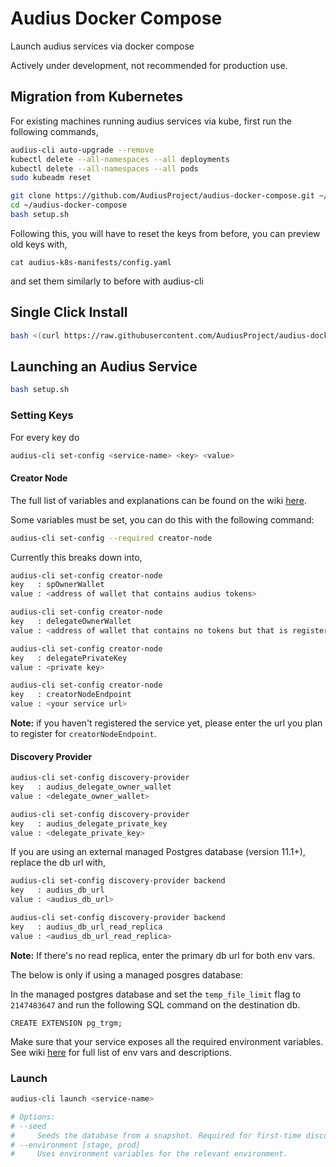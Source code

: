 # Audius Docker Compose

Launch audius services via docker compose

Actively under development, not recommended for production use.

## Migration from Kubernetes

For existing machines running audius services via kube, first run the following commands,
```sh
audius-cli auto-upgrade --remove
kubectl delete --all-namespaces --all deployments
kubectl delete --all-namespaces --all pods
sudo kubeadm reset

git clone https://github.com/AudiusProject/audius-docker-compose.git ~/audius-docker-compose
cd ~/audius-docker-compose
bash setup.sh
```

Following this, you will have to reset the keys from before, you can preview old keys with,
```
cat audius-k8s-manifests/config.yaml
```
and set them similarly to before with audius-cli

## Single Click Install

```sh
bash <(curl https://raw.githubusercontent.com/AudiusProject/audius-docker-compose/main/install.sh)
```

## Launching an Audius Service

```sh
bash setup.sh
```

### Setting Keys

For every key do
```sh
audius-cli set-config <service-name> <key> <value>
```

#### Creator Node
The full list of variables and explanations can be found on the wiki [here](https://github.com/AudiusProject/audius-protocol/wiki/Content-Node:-Configuration-Details#required-environment-variables).

Some variables must be set, you can do this with the following command:
```sh
audius-cli set-config --required creator-node
```

Currently this breaks down into,

```sh
audius-cli set-config creator-node
key   : spOwnerWallet
value : <address of wallet that contains audius tokens>

audius-cli set-config creator-node
key   : delegateOwnerWallet
value : <address of wallet that contains no tokens but that is registered on chain>

audius-cli set-config creator-node
key   : delegatePrivateKey
value : <private key>

audius-cli set-config creator-node
key   : creatorNodeEndpoint
value : <your service url>
```
**Note:** if you haven't registered the service yet, please enter the url you plan to register for `creatorNodeEndpoint`.

#### Discovery Provider
```sh
audius-cli set-config discovery-provider
key   : audius_delegate_owner_wallet
value : <delegate_owner_wallet>

audius-cli set-config discovery-provider
key   : audius_delegate_private_key
value : <delegate_private_key>
```

If you are using an external managed Postgres database (version 11.1+), replace the db url with,
```sh
audius-cli set-config discovery-provider backend
key   : audius_db_url
value : <audius_db_url>

audius-cli set-config discovery-provider backend
key   : audius_db_url_read_replica
value : <audius_db_url_read_replica>
```

**Note:** If there's no read replica, enter the primary db url for both env vars.

The below is only if using a managed posgres database:

In the managed postgres database and set the `temp_file_limit` flag to `2147483647` and run the following SQL command on the destination db.
```
CREATE EXTENSION pg_trgm;
```

Make sure that your service exposes all the required environment variables. See wiki [here](https://github.com/AudiusProject/audius-protocol/wiki/Discovery-Node:-Configuration-Details#required-environment-variables) for full list of env vars and descriptions.

### Launch
```sh
audius-cli launch <service-name>

# Options:
# --seed
#     Seeds the database from a snapshot. Required for first-time discovery setup.
# --environment [stage, prod]
#     Uses environment variables for the relevant environment.
```
